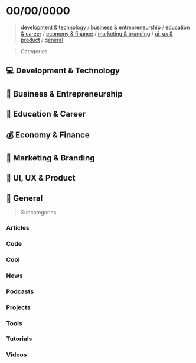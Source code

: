 # 00/00/0000

> [development & technology](#development--technology) / [business & entrepreneurship](#business--entrepreneurship) / [education & career](#education--career) / [economy & finance](#economy--finance) / [marketing & branding](marketing--branding) / [ui, ux & product](#ui-ux--product) / [general](#general)


> Categories

## :computer: Development & Technology
## :briefcase: Business & Entrepreneurship
## :school: Education & Career
## :moneybag: Economy & Finance
## :mega: Marketing & Branding
## :art: UI, UX & Product
## :beers: General


> Subcategories

### Articles
### Code
### Cool
### News
### Podcasts
### Projects
### Tools
### Tutorials
### Videos
